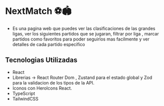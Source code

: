 # NextMatch ⚽️🏟️

- Es una pagina web que puedes ver las clasificaciones de las grandes ligas, ver los siguientes partidos que se jugaran, filtrar por liga , marcar partidos como favoritos para poder seguirlos mas facilmente y ver detalles de cada partido especifico

## Tecnologias Utilizadas

- React
- Librerias -> React Router Dom , Zustand para el estado global y Zod para la validacion de los tipos de la API.
- Iconos con HeroIcons React.
- TypeScript
- TailwindCSS
